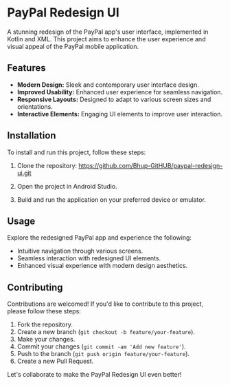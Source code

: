 # PayPal Redesign UI

A stunning redesign of the PayPal app's user interface, implemented in Kotlin and XML. This project aims to enhance the user experience and visual appeal of the PayPal mobile application.

## Features

- **Modern Design:** Sleek and contemporary user interface design.
- **Improved Usability:** Enhanced user experience for seamless navigation.
- **Responsive Layouts:** Designed to adapt to various screen sizes and orientations.
- **Interactive Elements:** Engaging UI elements to improve user interaction.

## Installation

To install and run this project, follow these steps:

1. Clone the repository:
https://github.com/Bhup-GitHUB/paypal-redesign-ui.git

2. Open the project in Android Studio.

3. Build and run the application on your preferred device or emulator.

## Usage

Explore the redesigned PayPal app and experience the following:

- Intuitive navigation through various screens.
- Seamless interaction with redesigned UI elements.
- Enhanced visual experience with modern design aesthetics.

## Contributing

Contributions are welcomed! If you'd like to contribute to this project, please follow these steps:

1. Fork the repository.
2. Create a new branch (`git checkout -b feature/your-feature`).
3. Make your changes.
4. Commit your changes (`git commit -am 'Add new feature'`).
5. Push to the branch (`git push origin feature/your-feature`).
6. Create a new Pull Request.

Let's collaborate to make the PayPal Redesign UI even better!
